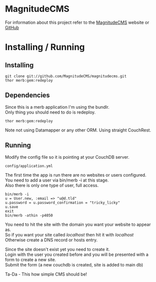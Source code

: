 MagnitudeCMS
============

For information about this project refer to the 
[MagnitudeCMS](http://magnitudecms.com/ "MagnitudeCMS - CMS running on Ruby via Merb and CouchDB") website or 
[GitHub](http://github.com/MagnitudeCMS/magnitudecms/ "MagnitudeCMS - GitHub Repository")


Installing / Running
====================

Installing
----------

    git clone git://github.com/MagnitudeCMS/magnitudecms.git
    thor merb:gem:redeploy

Dependencies
------------

Since this is a merb application I'm using the bundlr.  
Only thing you should need to do is redeploy.

    thor merb:gem:redeploy

Note not using Datamapper or any other ORM. Using straight CouchRest.

Running
-------

Modify the config file so it is pointing at your CouchDB server.  

    config/application.yml

The first time the app is run there are no websites or users configured.  
You need to add a user via bin/merb -i at this stage.  
Also there is only one type of user, full access.  

    bin/merb -i
    u = User.new, :email => "u@d.tld"
    u.password = u.password_confirmation = "tricky_licky"
    u.save
    exit
    bin/merb -athin -p4050
    
You need to hit the site with the domain you want your website to appear as.  
So if you want your site called _localhost_ then hit it with _localhost_  
Otherwise create a DNS record or hosts entry.  

Since the site doesn't exist yet you need to create it.  
Login with the user you created before and you will be presented with a form to create a new site.  
Submit the form (a new couchdb is created, site is added to main db)

Ta-Da - This how simple CMS should be!  
